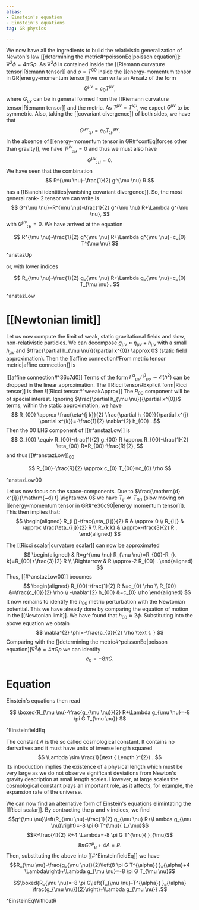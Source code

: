 ```yaml
---
alias:
- Einstein's equation
- Einstein's equations
tag: GR physics

---
```


We now have all the ingredients to build the relativistic generalization of Newton's law [[determining the metric#^poissonEq|poisson equation]]: $\nabla^{2} \phi=4 \pi G \rho$. As $\nabla^{2} \phi$ is contained inside the [[Riemann curvature tensor|Riemann tensor]] and $\rho=T^{00}$ inside the [[energy-momentum tensor in GR|energy-momentum tensor]] we can write an Ansatz of the form
$$
G^{\mu \nu}=c_{0} T^{\mu \nu},
$$
where $G_{\mu \nu}$ can be in general formed from the [[Riemann curvature tensor|Riemann tensor]] and the metric. As $T^{\mu \nu}=T^{\nu \mu}$, we expect $G^{\mu \nu}$ to be symmetric. Also, taking the [[covariant divergence]] of both sides, we have that
$$
G^{\mu \nu}{ }_{; \mu}=c_{0} T_{; \mu}^{\mu \nu} .
$$
In the absence of [[energy-momentum tensor in GR#^contEq|forces other than gravity]], we have $T^{\mu \nu}{}_{; \mu}=0$ and thus we must also have
$$
G^{\mu \nu}{ }_{; \mu}=0 .
$$
We have seen that the combination
$$
R^{\mu \nu}-\frac{1}{2} g^{\mu \nu} R
$$

has a [[Bianchi identities|vanishing covariant divergence]]. So, the most general rank- 2 tensor we can write is
$$
G^{\mu \nu}=R^{\mu \nu}-\frac{1}{2} g^{\mu \nu} R+\Lambda g^{\mu \nu},
$$
with $G^{\mu \nu}{ }_{; \mu}=0$. We have arrived at the equation

$$
R^{\mu \nu}-\frac{1}{2} g^{\mu \nu} R+\Lambda g^{\mu \nu}=c_{0} T^{\mu \nu}
$$

^anstazUp

or, with lower indices

$$
R_{\mu \nu}-\frac{1}{2} g_{\mu \nu} R+\Lambda g_{\mu \nu}=c_{0} T_{\mu \nu} .
$$

^anstazLow



# [[Newtonian limit]]

Let us now compute the limit of weak, static gravitational fields and slow, non-relativistic particles. We can decompose $g_{\mu \nu} \approx \eta_{\mu \nu}+h_{\mu \nu}$ with a small $h_{\mu \nu}$ and $\frac{\partial h_{\mu \nu}}{\partial x^{0}} \approx 0$ (static field approximation). Then the [[affine connection#From metric tensor metric|affine connection]] is


![[affine connection#^36c7d0]]
Terms of the form $\Gamma^{\alpha}{ }_{\mu \nu} \Gamma^{\beta}{ }_{\rho \sigma} \sim \mathcal{O}\left(h^{2}\right)$ can be dropped in the linear approximation. The [[Ricci tensor#Explicit form|Ricci tensor]] is then
![[Ricci tensor#^weeakApprox]]
The $R_{00}$ component will be of special interest. Ignoring $\frac{\partial h_{\mu \nu}}{\partial x^{0}}$ terms, within the static approximation, we have
$$
R_{00} \approx \frac{\eta^{j k}}{2} \frac{\partial h_{00}}{\partial x^{j} \partial x^{k}}=-\frac{1}{2} \nabla^{2} h_{00} .
$$
Then the $00$ LHS component of [[#^anstazLow]] is
$$
G_{00} \equiv R_{00}-\frac{1}{2} g_{00} R \approx R_{00}-\frac{1}{2} \eta_{00} R=R_{00}-\frac{R}{2},
$$
and thus [[#^anstazLow]]$_{00}$

$$
R_{00}-\frac{R}{2} \approx c_{0} T_{00}=c_{0} \rho
$$

^anstazLow00

Let us now focus on the space-components. Due to $\frac{\mathrm{d} x^{i}}{\mathrm{~d} t} \rightarrow 0$ we have $T_{i j} \ll T_{00}$ (slow moving on [[energy-momentum tensor in GR#^e30c90|energy momentum tensor]]). This then implies that:
$$
\begin{aligned}
R_{i j}-\frac{\eta_{i j}}{2} R & \approx 0 \\
R_{i j} & \approx \frac{\eta_{i j}}{2} R \\
R_{k k} & \approx-\frac{3}{2} R .
\end{aligned}
$$

The [[Ricci scalar|curvature scalar]] can now be approximated
$$
\begin{aligned}
& R=g^{\mu \nu} R_{\mu \nu}=R_{00}-R_{k k}=R_{00}+\frac{3}{2} R \\
\Rightarrow & R \approx-2 R_{00} .
\end{aligned}
$$
Thus, [[#^anstazLow00]] becomes
$$
\begin{aligned}
R_{00}-\frac{1}{2} R &=c_{0} \rho \\
R_{00} &=\frac{c_{0}}{2} \rho \\
-\nabla^{2} h_{00} &=c_{0} \rho
\end{aligned}
$$
It now remains to identify the $h_{00}$ metric perturbation with the Newtonian potential. This we have already done by comparing the equation of motion in the [[Newtonian limit]]. We have found that $h_{00} \approx 2 \phi$. Substituting into the above equation we obtain
$$
\nabla^{2} \phi=-\frac{c_{0}}{2} \rho \text {. }
$$
Comparing with the [[determining the metric#^poissonEq|poisson equation]]$\nabla^{2} \phi=4 \pi G \rho$ we can identify
$$
c_{0}=-8 \pi G .
$$

# Equation
Einstein's equations then read

$$
\boxed{R_{\mu \nu}-\frac{g_{\mu \nu}}{2} R+\Lambda g_{\mu \nu}=-8 \pi G T_{\mu \nu}}
$$

^EinsteinfieldEq

The constant $\Lambda$ is the so called cosmological constant. It contains no derivatives and it must have units of inverse length squared
$$
\Lambda \sim \frac{1}{\text { Length }^{2}} .
$$
Its introduction implies the existence of a physical length which must be very large as we do not observe significant deviations from Newton's gravity description at small length scales. However, at large scales the cosmological constant plays an important role, as it affects, for example, the expansion rate of the universe.

We can now find an alternative form of Einstein's equations elimintating the  [[Ricci scalar]]. By contracting the $\mu$ and $\nu$ indices, we find
    $$g^{\mu \nu}\left(R_{\mu \nu}-\frac{1}{2} g_{\mu \nu} R+\Lambda g_{\mu \nu}\right)=-8 \pi G T^{\mu}{ }_{\mu}$$ 
    $$R-\frac{4}{2} R+4 \Lambda=-8 \pi G T^{\mu}{ }_{\mu}$$
    $$8 \pi G T^{\mu}{ }_{\mu}+4 \Lambda=R .$$ 
Then, substituting the above into [[#^EinsteinfieldEq]] we have $$R_{\mu \nu}-\frac{g_{\mu \nu}}{2}\left(8 \pi G T^{\alpha}{ }_{\alpha}+4 \Lambda\right)+\Lambda g_{\mu \nu}=-8 \pi G T_{\mu \nu}$$

$$\boxed{R_{\mu \nu}=-8 \pi G\left(T_{\mu \nu}-T^{\alpha}{ }_{\alpha} \frac{g_{\mu \nu}}{2}\right)+\Lambda g_{\mu \nu}} .$$

^EinsteinEqWithoutR